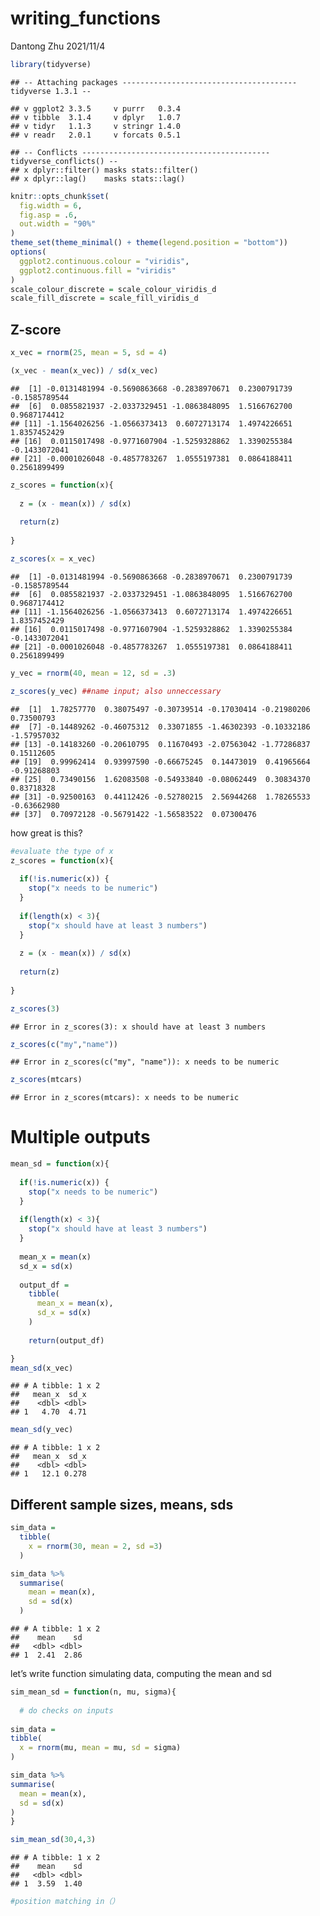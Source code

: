 writing\_functions
================
Dantong Zhu
2021/11/4

``` r
library(tidyverse)
```

    ## -- Attaching packages --------------------------------------- tidyverse 1.3.1 --

    ## v ggplot2 3.3.5     v purrr   0.3.4
    ## v tibble  3.1.4     v dplyr   1.0.7
    ## v tidyr   1.1.3     v stringr 1.4.0
    ## v readr   2.0.1     v forcats 0.5.1

    ## -- Conflicts ------------------------------------------ tidyverse_conflicts() --
    ## x dplyr::filter() masks stats::filter()
    ## x dplyr::lag()    masks stats::lag()

``` r
knitr::opts_chunk$set(
  fig.width = 6,
  fig.asp = .6,
  out.width = "90%"
)
theme_set(theme_minimal() + theme(legend.position = "bottom"))
options(
  ggplot2.continuous.colour = "viridis",
  ggplot2.continuous.fill = "viridis"
)
scale_colour_discrete = scale_colour_viridis_d
scale_fill_discrete = scale_fill_viridis_d
```

## Z-score

``` r
x_vec = rnorm(25, mean = 5, sd = 4)

(x_vec - mean(x_vec)) / sd(x_vec)
```

    ##  [1] -0.0131481994 -0.5690863668 -0.2838970671  0.2300791739 -0.1585789544
    ##  [6]  0.0855821937 -2.0337329451 -1.0863848095  1.5166762700  0.9687174412
    ## [11] -1.1564026256 -1.0566373413  0.6072713174  1.4974226651  1.8357452429
    ## [16]  0.0115017498 -0.9771607904 -1.5259328862  1.3390255384 -0.1433072041
    ## [21] -0.0001026048 -0.4857783267  1.0555197381  0.0864188411  0.2561899499

``` r
z_scores = function(x){
  
  z = (x - mean(x)) / sd(x)
  
  return(z)
  
}

z_scores(x = x_vec)
```

    ##  [1] -0.0131481994 -0.5690863668 -0.2838970671  0.2300791739 -0.1585789544
    ##  [6]  0.0855821937 -2.0337329451 -1.0863848095  1.5166762700  0.9687174412
    ## [11] -1.1564026256 -1.0566373413  0.6072713174  1.4974226651  1.8357452429
    ## [16]  0.0115017498 -0.9771607904 -1.5259328862  1.3390255384 -0.1433072041
    ## [21] -0.0001026048 -0.4857783267  1.0555197381  0.0864188411  0.2561899499

``` r
y_vec = rnorm(40, mean = 12, sd = .3)

z_scores(y_vec) ##name input; also unneccessary
```

    ##  [1]  1.78257770  0.38075497 -0.30739514 -0.17030414 -0.21980206  0.73500793
    ##  [7] -0.14489262 -0.46075312  0.33071855 -1.46302393 -0.10332186 -1.57957032
    ## [13] -0.14183260 -0.20610795  0.11670493 -2.07563042 -1.77286837  0.15112605
    ## [19]  0.99962414  0.93997590 -0.66675245  0.14473019  0.41965664 -0.91268803
    ## [25]  0.73490156  1.62083508 -0.54933840 -0.08062449  0.30834370  0.83718328
    ## [31] -0.92500163  0.44112426 -0.52780215  2.56944268  1.78265533 -0.63662980
    ## [37]  0.70972128 -0.56791422 -1.56583522  0.07300476

how great is this?

``` r
#evaluate the type of x
z_scores = function(x){
  
  if(!is.numeric(x)) {
    stop("x needs to be numeric") 
  }
  
  if(length(x) < 3){
    stop("x should have at least 3 numbers")
  }
  
  z = (x - mean(x)) / sd(x)
  
  return(z)
  
}

z_scores(3)
```

    ## Error in z_scores(3): x should have at least 3 numbers

``` r
z_scores(c("my","name"))
```

    ## Error in z_scores(c("my", "name")): x needs to be numeric

``` r
z_scores(mtcars)
```

    ## Error in z_scores(mtcars): x needs to be numeric

# Multiple outputs

``` r
mean_sd = function(x){
  
  if(!is.numeric(x)) {
    stop("x needs to be numeric") 
  }
  
  if(length(x) < 3){
    stop("x should have at least 3 numbers")
  }
  
  mean_x = mean(x)
  sd_x = sd(x)
  
  output_df = 
    tibble(
      mean_x = mean(x),
      sd_x = sd(x)
    )
    
    return(output_df)

}
mean_sd(x_vec)
```

    ## # A tibble: 1 x 2
    ##   mean_x  sd_x
    ##    <dbl> <dbl>
    ## 1   4.70  4.71

``` r
mean_sd(y_vec)
```

    ## # A tibble: 1 x 2
    ##   mean_x  sd_x
    ##    <dbl> <dbl>
    ## 1   12.1 0.278

## Different sample sizes, means, sds

``` r
sim_data = 
  tibble(
    x = rnorm(30, mean = 2, sd =3)
  )

sim_data %>% 
  summarise(
    mean = mean(x),
    sd = sd(x)
  )
```

    ## # A tibble: 1 x 2
    ##    mean    sd
    ##   <dbl> <dbl>
    ## 1  2.41  2.86

let’s write function simulating data, computing the mean and sd

``` r
sim_mean_sd = function(n, mu, sigma){
  
  # do checks on inputs
  
sim_data = 
tibble(
  x = rnorm(mu, mean = mu, sd = sigma)
)

sim_data %>% 
summarise(
  mean = mean(x),
  sd = sd(x)
)
}

sim_mean_sd(30,4,3)
```

    ## # A tibble: 1 x 2
    ##    mean    sd
    ##   <dbl> <dbl>
    ## 1  3.59  1.40

``` r
#position matching in（）
```
